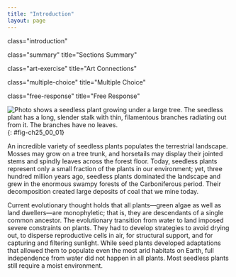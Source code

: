 ```yaml
---
title: "Introduction"
layout: page
---
```



<cnx-pi data-type="cnx.flag.introduction"> class="introduction" </cnx-pi>

<cnx-pi data-type="cnx.eoc">class="summary" title="Sections Summary"</cnx-pi>

<cnx-pi data-type="cnx.eoc">class="art-exercise" title="Art Connections"</cnx-pi>

<cnx-pi data-type="cnx.eoc">class="multiple-choice" title="Multiple Choice"</cnx-pi>

<cnx-pi data-type="cnx.eoc">class="free-response" title="Free Response"</cnx-pi>

 ![ Photo shows a seedless plant growing under a large tree. The seedless plant has a long, slender stalk with thin, filamentous branches radiating out from it. The branches have no leaves.](../resources/Figure_25_00_01.jpg "Seedless plants, like these horsetails (Equisetum sp.), thrive in damp, shaded environments under a tree canopy where dryness is rare. (credit: modification of work by Jerry Kirkhart)"){: #fig-ch25_00_01}

An incredible variety of seedless plants populates the terrestrial landscape. Mosses may grow on a tree trunk, and horsetails may display their jointed stems and spindly leaves across the forest floor. Today, seedless plants represent only a small fraction of the plants in our environment; yet, three hundred million years ago, seedless plants dominated the landscape and grew in the enormous swampy forests of the Carboniferous period. Their decomposition created large deposits of coal that we mine today.

Current evolutionary thought holds that all plants—green algae as well as land dwellers—are monophyletic; that is, they are descendants of a single common ancestor. The evolutionary transition from water to land imposed severe constraints on plants. They had to develop strategies to avoid drying out, to disperse reproductive cells in air, for structural support, and for capturing and filtering sunlight. While seed plants developed adaptations that allowed them to populate even the most arid habitats on Earth, full independence from water did not happen in all plants. Most seedless plants still require a moist environment.

